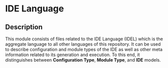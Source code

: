 # IDE Language

## Description
This module consists of files related to the IDE Language (IDEL) which is the aggregate language to all other languages
of this repository. It can be used to describe configuration and module types of the IDE as well as other meta
information related to its generation and execution. To this end, it distinguishes between **Configuration Type**,
**Module Type**, and **IDE** models.